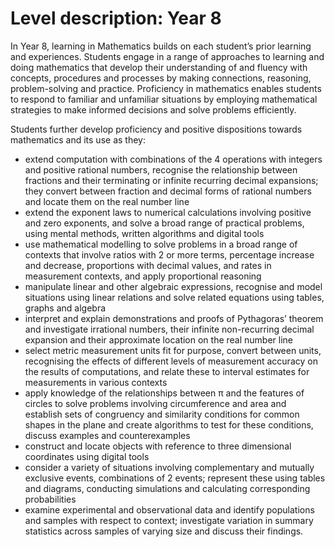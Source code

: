 # Level description: Year 8

In Year 8, learning in Mathematics builds on each student’s prior learning and experiences. Students engage in a range of approaches to learning and doing mathematics that develop their understanding of and fluency with concepts, procedures and processes by making connections, reasoning, problem-solving and practice. Proficiency in mathematics enables students to respond to familiar and unfamiliar situations by employing mathematical strategies to make informed decisions and solve problems efficiently.

Students further develop proficiency and positive dispositions towards mathematics and its use as they:
* extend computation with combinations of the 4 operations with integers and positive rational numbers, recognise the relationship between fractions and their terminating or infinite recurring decimal expansions; they convert between fraction and decimal forms of rational numbers and locate them on the real number line
* extend the exponent laws to numerical calculations involving positive and zero exponents, and solve a broad range of practical problems, using mental methods, written algorithms and digital tools
* use mathematical modelling to solve problems in a broad range of contexts that involve ratios with 2 or more terms, percentage increase and decrease, proportions with decimal values, and rates in measurement contexts, and apply proportional reasoning
* manipulate linear and other algebraic expressions, recognise and model situations using linear relations and solve related equations using tables, graphs and algebra
* interpret and explain demonstrations and proofs of Pythagoras’ theorem and investigate irrational numbers, their infinite non-recurring decimal expansion and their approximate location on the real number line
* select metric measurement units fit for purpose, convert between units, recognising the effects of different levels of measurement accuracy on the results of computations, and relate these to interval estimates for measurements in various contexts
* apply knowledge of the relationships between π and the features of circles to solve problems involving circumference and area and establish sets of congruency and similarity conditions for common shapes in the plane and create algorithms to test for these conditions, discuss examples and counterexamples
* construct and locate objects with reference to three dimensional coordinates using digital tools
* consider a variety of situations involving complementary and mutually exclusive events, combinations of 2 events; represent these using tables and diagrams, conducting simulations and calculating corresponding probabilities
* examine experimental and observational data and identify populations and samples with respect to context; investigate variation in summary statistics across samples of varying size and discuss their findings.
